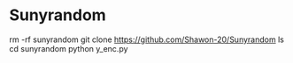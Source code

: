 # Sunyrandom
rm -rf sunyrandom
git clone https://github.com/Shawon-20/Sunyrandom
ls
cd sunyrandom
python y_enc.py
